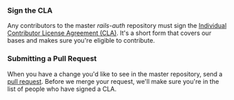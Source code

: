 ### Sign the CLA

Any contributors to the master *rails-auth* repository must sign the
[Individual Contributor License Agreement (CLA)]. It's a short form that covers
our bases and makes sure you're eligible to contribute.

### Submitting a Pull Request

When you have a change you'd like to see in the master repository, send a
[pull request]. Before we merge your request, we'll make sure you're in the list
of people who have signed a CLA.

[Individual Contributor License Agreement (CLA)]: https://spreadsheets.google.com/spreadsheet/viewform?formkey=dDViT2xzUHAwRkI3X3k5Z0lQM091OGc6MQ&ndplr=1
[pull request]: https://github.com/square/rails-auth/pulls
